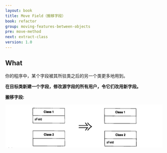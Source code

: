 ```yaml
---
layout: book
title: Move Field（搬移字段）
book: refactor
group: moving-features-between-objects
pre: move-method
next: extract-class
version: 1.0
---
```


## What

你的程序中，某个字段被其所驻类之后的另一个类更多地用到。

**在目标类新建一个字段，修改源字段的所有用户，令它们改用新字段。**


**搬移字段:**

![Move Field](../images/move-field.png)